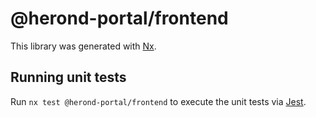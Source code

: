 # @herond-portal/frontend

This library was generated with [Nx](https://nx.dev).

## Running unit tests

Run `nx test @herond-portal/frontend` to execute the unit tests via [Jest](https://jestjs.io).
